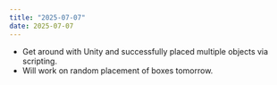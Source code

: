 ```yaml
---
title: "2025-07-07"
date: 2025-07-07
---
```


 - Get around with Unity and successfully placed multiple objects via scripting. 
 - Will work on random placement of boxes tomorrow.